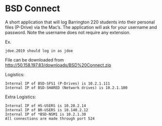 BSD Connect
===========

A short application that will log Barrington 220 students into their personal files (P-Drive) via the Mac’s. The application will ask for your username and password. Note the username does not require any extension. 

Ex. 

	jdoe.2019 should log in as jdoe

File can be downloaded from http://50.158.197.83/downloads/BSD%20Connect.zip

Logistics:

	Internal IP of BSD-SFS1 (P-Drives) is 10.2.1.111
	Internal IP of BSD-SHARED (Network drives) is 10.2.1.100


Extra Logistics:

	Internal IP of HS-USERS is 10.20.2.14
	Internal IP of BR-USERS is 10.140.2.12
	Internal IP of *BSD-NSM1 is 10.2.1.30
	All connections are made through port 524